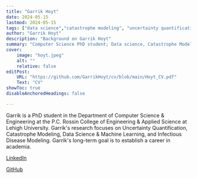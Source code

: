 ```yaml
---
title: "Garrik Hoyt"
date: 2024-05-15
lastmod: 2024-05-15
tags: ["data science","catastrophe modeling", "uncertainty quantification", "machine learning", "infectious diseases"]
author: "Garrik Hoyt"
description: "Background on Garrik Hoyt" 
summary: "Computer Science PhD student; Data science, Catastrophe Modeling, Machine Learning, Uncertainty Quantification, Infectious Disease Modeling"
cover:
    image: "hoyt.jpeg"
    alt: ""
    relative: false
editPost:
    URL: "https://github.com/GarrikHoyt/cv/blob/main/Hoyt_CV.pdf"
    Text: "CV"
showToc: true
disableAnchoredHeadings: false

---
```


Garrik is a PhD student in the Department of Computer Science & Engineering at the P.C. Rossin College of Engineering & Applied Science at Lehigh University.
Garrik's research focuses on Uncertainty Quantification, Catastrophe Modeling, Data Science & Machine Learning, and Infectious Disease Modeling.
Garrik's long-term goal is to establish a career in academia.

[LinkedIn](https://www.linkedin.com/in/garrikh/)

[GitHub](https://github.com/GarrikHoyt)

